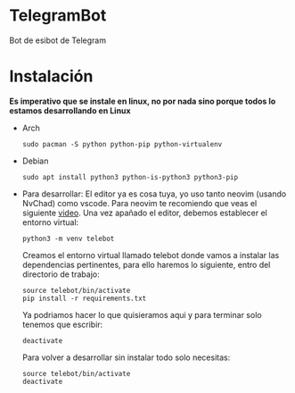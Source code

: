 # TelegramBot
Bot de esibot de Telegram 

# Instalación
**Es imperativo que se instale en linux, no por nada sino porque todos lo estamos desarrollando en Linux**

- Arch
  ```
  sudo pacman -S python python-pip python-virtualenv
  ```
- Debian
  ```
  sudo apt install python3 python-is-python3 python3-pip
  ```
- Para desarrollar:
  El editor ya es cosa tuya, yo uso tanto neovim (usando NvChad) como vscode. Para neovim te recomiendo que veas el siguiente [video](https://www.youtube.com/watch?v=4BnVeOUeZxc).
  Una vez apañado el editor, debemos establecer el entorno virtual:
  ```
  python3 -m venv telebot
  ```
  Creamos el entorno virtual llamado telebot donde vamos a instalar las dependencias pertinentes, para      ello haremos lo siguiente, entro del directorio de trabajo:
  ```
  source telebot/bin/activate
  pip install -r requirements.txt
  ```
  Ya podriamos hacer lo que quisieramos aqui y para terminar solo tenemos que escribir:
  ```
  deactivate
  ```

  Para volver a desarrollar sin instalar todo solo necesitas: 
  ```
  source telebot/bin/activate
  deactivate
  ```
